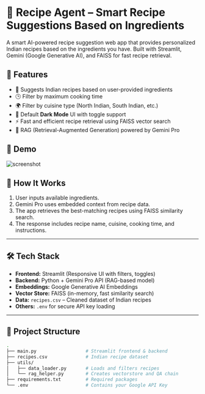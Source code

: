 # 🍛 Recipe Agent – Smart Recipe Suggestions Based on Ingredients

A smart AI-powered recipe suggestion web app that provides personalized Indian recipes based on the ingredients you have. Built with Streamlit, Gemini (Google Generative AI), and FAISS for fast recipe retrieval.

## 🚀 Features

- 🔎 Suggests Indian recipes based on user-provided ingredients
- 🕒 Filter by maximum cooking time
- 🌍 Filter by cuisine type (North Indian, South Indian, etc.)
- 🌙 Default **Dark Mode** UI with toggle support
- ⚡ Fast and efficient recipe retrieval using FAISS vector search
- 🤖 RAG (Retrieval-Augmented Generation) powered by Gemini Pro

## 📸 Demo

![screenshot](demo/screenshot.png)  

## 🧠 How It Works

1. User inputs available ingredients.
2. Gemini Pro uses embedded context from recipe data.
3. The app retrieves the best-matching recipes using FAISS similarity search.
4. The response includes recipe name, cuisine, cooking time, and instructions.

---

## 🛠️ Tech Stack

- **Frontend:** Streamlit (Responsive UI with filters, toggles)
- **Backend:** Python + Gemini Pro API (RAG-based model)
- **Embeddings:** Google Generative AI Embeddings
- **Vector Store:** FAISS (in-memory, fast similarity search)
- **Data:** `recipes.csv` – Cleaned dataset of Indian recipes
- **Others:** `.env` for secure API key loading

---

## 📂 Project Structure

```bash
.
├── main.py                  # Streamlit frontend & backend
├── recipes.csv              # Indian recipe dataset
├── utils/
│   ├── data_loader.py       # Loads and filters recipes
│   └── rag_helper.py        # Creates vectorstore and QA chain
├── requirements.txt         # Required packages
└── .env                     # Contains your Google API Key

